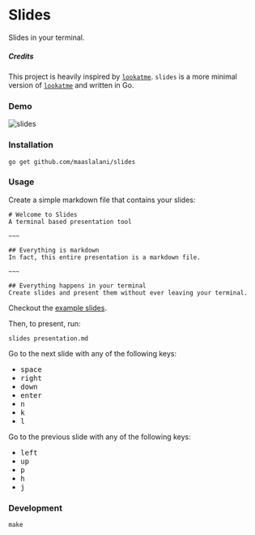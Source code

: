 # Slides

Slides in your terminal.

##### Credits
This project is heavily inspired by [`lookatme`](https://github.com/d0c-s4vage/lookatme).
`slides` is a more minimal version of [`lookatme`](https://github.com/d0c-s4vage/lookatme) and written in Go.

### Demo
![slides](../assets/slides.gif?raw=true)

### Installation
```
go get github.com/maaslalani/slides
```

### Usage
Create a simple markdown file that contains your slides:

```
# Welcome to Slides
A terminal based presentation tool

~~~

## Everything is markdown
In fact, this entire presentation is a markdown file.

~~~

## Everything happens in your terminal
Create slides and present them without ever leaving your terminal.

```

Checkout the [example slides](./examples).

Then, to present, run:
```
slides presentation.md
```

Go to the next slide with any of the following keys:
* <kbd>space</kbd>
* <kbd>right</kbd>
* <kbd>down</kbd>
* <kbd>enter</kbd>
* <kbd>n</kbd>
* <kbd>k</kbd>
* <kbd>l</kbd>

Go to the previous slide with any of the following keys:
* <kbd>left</kbd>
* <kbd>up</kbd>
* <kbd>p</kbd>
* <kbd>h</kbd>
* <kbd>j</kbd>

### Development
```
make
```
